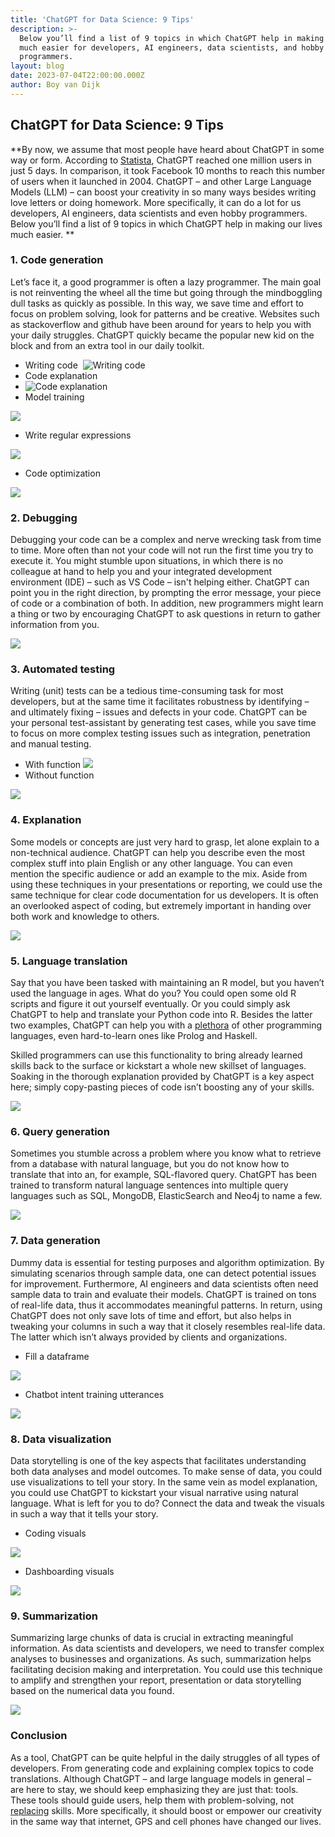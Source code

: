 ```yaml
---
title: 'ChatGPT for Data Science: 9 Tips'
description: >-
  Below you’ll find a list of 9 topics in which ChatGPT help in making our lives
  much easier for developers, AI engineers, data scientists, and hobby
  programmers.
layout: blog
date: 2023-07-04T22:00:00.000Z
author: Boy van Dijk
---
```


## ChatGPT for Data Science: 9 Tips 

**By now, we assume that most people have heard about ChatGPT in some way or form. According to [Statista](https://www.statista.com/chart/29174/time-to-one-million-users/), ChatGPT reached one million users in just 5 days. In comparison, it took Facebook 10 months to reach this number of users when it launched in 2004. ChatGPT – and other Large Language Models (LLM) – can boost your creativity in so many ways besides writing love letters or doing homework. More specifically, it can do a lot for us developers, AI engineers, data scientists and even hobby programmers. Below you’ll find a list of 9 topics in which ChatGPT help in making our lives much easier. **

### 1. Code generation 

Let’s face it, a good programmer is often a lazy programmer. The main goal is not reinventing the wheel all the time but going through the mindboggling dull tasks as quickly as possible. In this way, we save time and effort to focus on problem solving, look for patterns and be creative. Websites such as stackoverflow and github have been around for years to help you with your daily struggles. ChatGPT quickly became the popular new kid on the block and from an extra tool in our daily toolkit. 

* Writing code 
  ![](/Afbeelding6.png "Writing code")
* Code explanation
* ![](/Afbeelding7.png "Code explanation")
* Model training

![](/Afbeelding3.png)

* Write regular expressions

![](/Afbeelding4.png)

* Code optimization

![](/Afbeelding5.png)

### 2. Debugging

Debugging your code can be a complex and nerve
wrecking task from time to time. More often than not your code will not run the
first time you try to execute it. You might stumble upon situations, in which
there is no colleague at hand to help you and your integrated development
environment (IDE) – such as VS Code – isn't helping either. ChatGPT can point
you in the right direction, by prompting the error message, your piece of code
or a combination of both. In addition, new programmers might learn a thing or
two by encouraging ChatGPT to ask questions in return to gather information
from you. 

![](/Afbeelding8.png)




### 3. Automated testing

Writing (unit) tests can be a tedious
time-consuming task for most developers, but at the same time it facilitates
robustness by identifying – and ultimately fixing – issues and defects in your
code. ChatGPT can be your personal test-assistant by generating test cases,
while you save time to focus on more complex testing issues such as
integration, penetration and manual testing.

*
  With function
  ![](/Afbeelding9.png)
* Without function

![](/Afbeelding10.png)



### 4. Explanation

Some models or concepts are just very hard
to grasp, let alone explain to a non-technical audience. ChatGPT can help you describe
even the most complex stuff into plain English or any other language. You can
even mention the specific audience or add an example to the mix. Aside from using
these techniques in your presentations or reporting, we could use the same
technique for clear code documentation for us developers. It is often an overlooked
aspect of coding, but extremely important in handing over both work and knowledge
to others. 

![](/Afbeelding11.png)

### 5. Language translation

Say that you have been tasked with maintaining an R model, but you haven’t used the language in ages. What do you? You could open some old R scripts and figure it out yourself eventually. Or you could simply ask ChatGPT to help and translate your Python code into R. Besides the latter two examples, ChatGPT can help you with a [plethora](https://www.zdnet.com/article/i-used-chatgpt-to-write-the-same-routine-in-12-top-programming-languages-heres-how-it-did/) of other programming languages, even hard-to-learn ones like Prolog and Haskell.

Skilled programmers can use this functionality to bring already learned skills back to the surface or kickstart
a whole new skillset of languages. Soaking in the thorough explanation provided by ChatGPT is a key aspect here; simply copy-pasting pieces of code isn’t boosting any of your skills. 

![](/Afbeelding12.png)

### 6. Query generation

Sometimes you stumble across a problem where you know what to retrieve from a database with natural language, but you do not know how to translate that into an, for example, SQL-flavored query. ChatGPT has been trained to transform natural language sentences into multiple query languages such as SQL, MongoDB, ElasticSearch and Neo4j to name a few. 

![](/Afbeelding14.png)

### 7. Data generation

Dummy data is essential for testing purposes and algorithm optimization. By simulating scenarios through sample
data, one can detect potential issues for improvement. Furthermore, AI engineers and data scientists often need sample data to train and evaluate their models. ChatGPT is trained on tons of real-life data, thus it accommodates meaningful patterns. In return, using ChatGPT does not only save lots of time and effort, but also helps in tweaking your columns in such a way that it closely resembles real-life data. The latter which isn’t always provided by clients and organizations. 

* Fill a dataframe

![](/Afbeelding15.png)

* Chatbot intent training utterances

![](/Afbeelding16.png)


### 8. Data visualization

Data storytelling is one of the key aspects that facilitates understanding both data analyses and model outcomes. To make sense of data, you could use visualizations to tell your story. In the same vein as model explanation, you could use ChatGPT to kickstart your visual narrative using natural language. What is left for you to do? Connect the data and tweak the visuals in such a way that it tells your story.

* Coding visuals

![](/Afbeelding17.png)

* Dashboarding visuals

![](/Afbeelding18.png)

### 9. Summarization

Summarizing large chunks of data is crucial in extracting meaningful information. As data scientists and
developers, we need to transfer complex analyses to businesses and organizations. As such, summarization helps facilitating decision making and interpretation. You could use this technique to amplify and strengthen your
report, presentation or data storytelling based on the numerical data you found. 

![](/Afbeelding19.png)

### Conclusion

As a tool, ChatGPT can be quite helpful in the daily struggles of all types of developers. From generating code and
explaining complex topics to code translations. Although ChatGPT – and large language models in general – are here to stay, we should keep emphasizing they are just that: tools. These tools should guide users, help them with
problem-solving, not [replacing](https://y.digital/company/shared-knowledge/blog/not_written_by_chat_gpt/) skills. More specifically, it should boost or empower our creativity in the same way that internet, GPS and cell phones have changed our lives. 














































